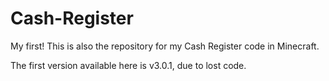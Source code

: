 Cash-Register
=============

My first! This is also the repository for my Cash Register code in Minecraft.

The first version available here is v3.0.1, due to lost code.

